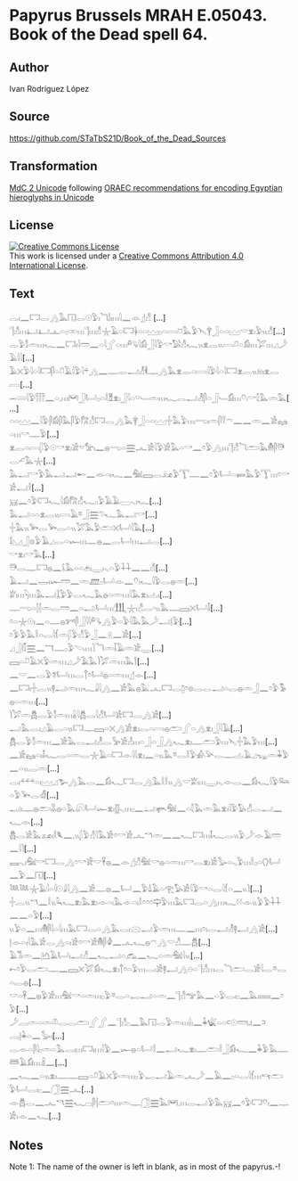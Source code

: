 # Papyrus Brussels MRAH E.05043. Book of the Dead spell 64.

## Author 

Ivan Rodríguez López

## Source 

https://github.com/STaTbS21D/Book_of_the_Dead_Sources

## Transformation 

[MdC 2 Unicode](https://statbs21d.github.io/mdc2unicode.html) following [ORAEC recommendations for encoding Egyptian hieroglyphs in Unicode](https://github.com/oraec/recommendations-encoding-hieroglyphs)

## License 

<a rel="license" href="http://creativecommons.org/licenses/by/4.0/"><img alt="Creative Commons License" style="border-width:0" src="https://i.creativecommons.org/l/by/4.0/88x31.png" /></a><br />This work is licensed under a <a rel="license" href="http://creativecommons.org/licenses/by/4.0/">Creative Commons Attribution 4.0 International License</a>.

## Text 

<hiero><rubrum>𓂋𓏤𓈖𓉐𓂋𓂻𓅓𓉔𓂋𓇳𓅱𓏤𓆓𓌃𓏤𓏥𓇋𓈖</rubrum>𓁹𓊨𓀭     [...]<br>
𓊹𓀭𓏥𓂞𓂞𓊵𓏏𓊪𓏒𓏥𓊹𓏥𓀭𓇼𓄿𓏏𓉐𓋀𓏏𓏏𓈉𓊪𓏏𓇯𓈞𓅓𓅱𓊦𓋁𓃀𓏏𓏏𓈉𓎟𓁷𓏤𓅱𓏭𓀭[...]<br>
𓂋𓅱𓀾𓏛𓏥𓆑𓈖𓉐𓏤𓇋𓏠𓈖𓏏𓇋𓂾𓏏𓏥𓀐𓇋𓀁𓃀𓇋𓅱𓎡𓅄𓀭𓆑𓏭𓁷𓂋𓏭𓇯𓍔𓏏𓀁𓏥𓅯𓏥𓈎𓌳𓄿𓇋𓇋[...]<br>
𓄿𓏴𓅱𓇋𓏏𓇋𓉐𓋴𓏏𓍔𓄿𓇋𓅱𓇋𓍬𓂻𓈖𓊃𓂋𓂝𓁚𓌞𓊃𓂻𓅓𓁷𓂋𓏏𓇯𓇋𓅱𓇋𓏏𓇋𓉐𓁷𓂋𓏭𓁶𓏤𓁷𓂋𓇯[...]<br>
𓋭𓄲𓇋𓅱𓋣𓈖𓏏𓈒𓏥𓋞𓃀𓂡𓊪𓏏𓎛𓁰𓁷𓏤𓃀𓇋𓏏𓎺𓄑𓏛𓏥𓆑𓂋𓂝𓁚𓋴𓏏𓃀𓄑𓀁𓏥𓄣𓏤𓎡𓇜𓅓𓏛𓅓[...]<br>
𓏏𓏏𓈉𓈖𓇋𓅱𓋴𓀁𓋴𓅓𓋴𓅱𓀗𓀭𓉐𓂋𓂻𓅓𓋁𓃀𓏏𓏏𓈉𓏶𓅓𓅱𓏥𓂺𓏤𓏛𓋴𓎝𓍼𓈖𓈖𓏛𓈖𓀀𓈐𓏏𓏥𓎡𓊃𓅱[...]<br>
𓁷𓂋𓏏𓇯𓆄𓅱𓇳𓎡𓁷𓏤𓀀𓎻𓅡𓏤𓈖𓐍𓂸𓏏𓈗𓂜𓀀𓇋𓅱𓀀𓅓𓏏𓎡𓈖𓏌𓅱𓂻𓏥𓊹𓀭𓆓𓂧𓅓𓄟𓋴𓇥𓂋𓄔𓅓𓇼[...]<br>
𓅓𓂝𓎡𓅱𓅓𓂝𓂝𓄡𓈖𓁺𓏏𓏤𓆑𓈖𓅕𓈙𓂋𓃭𓅱𓇰𓊃𓈖𓏌𓅱𓂡𓏏𓍃𓅓𓅱𓇰𓏥𓏌𓎡𓀀𓂝𓎛[...]<br>
𓄚𓈖𓏌𓅱𓉐𓆑𓇋𓀁𓀗𓀭𓆑𓊪𓅱𓄿𓄿𓈀𓈅𓏤𓆑[...]<br>
𓅓𓂝𓏏𓏏𓁷𓂋𓏭𓇯𓄿𓎼𓃀𓈗𓌆𓆑𓅓𓂝𓎡[...]<br>
𓏶𓅓𓏭𓅨𓂋𓅨𓂋𓏏𓏭𓅯𓅓𓅱𓂧𓏴𓂡𓇋𓅓[...]<br>
𓍏𓈋𓃀𓊖𓅱𓄿𓈎𓂋𓏏𓆱𓏥𓊃𓐍𓈖𓂋𓂡𓏥𓂝𓂋[...]<br>
𓎡𓁷𓏤𓎡𓅓[...]<br>
𓇥𓂋𓊃𓉐𓐍𓈖𓌰𓅓𓏏𓏏𓂉𓏤𓇾𓏤𓈅𓏏𓅱𓇑𓇑𓈖𓈖𓀭[...]<br>
𓄿𓂝𓈖𓉿𓏤𓆱𓏠𓈖𓏛𓊏𓊪𓂡𓁹𓈖𓄣𓏤𓆑𓇋𓅱𓂋𓐍𓏛[...]<br>
𓁨𓏤𓏥𓆐𓏥𓅓𓂝𓆼𓅱𓅱𓂋𓆑𓅓𓐍𓏏𓏛𓏥𓇋𓅓𓁷𓏤𓐟𓏤[...]<br>
𓊃𓂸𓏏𓂭𓂭𓏛𓂋𓏠𓈖𓏏𓂢𓂡𓏥𓃃𓇼𓏤𓀭𓂋𓎆𓏭𓅓𓊃𓈙𓏴𓂡𓄥[...]<br>
𓏌𓏏𓇼𓇳𓏤𓈖𓏏𓊃𓐍𓀒𓋴𓃀𓇋𓇋𓀐𓂻𓅱𓏏𓅱𓇋𓅓𓅓𓌳𓂝𓊤𓅱[...]<br>
𓏌𓅱𓅱𓅓𓎛𓏏𓂋𓇋𓆴𓏛𓆄𓅱𓀭𓅱𓃀𓈖𓇶𓈖𓀀[...]<br>
𓈎𓃀𓏁𓈗𓈖𓄓𓊃𓊪𓅱𓌪𓏥𓇅𓆓𓏛𓄥𓄿𓏛𓀀𓇾[...]<br>
𓈙𓏏𓍔𓄿𓏴𓅱𓏛𓏥𓈎𓌳𓄿𓅓𓌙𓅯𓏛𓏥𓅓𓍙[...]<br>
𓈖𓎟𓈖𓂋𓅱𓆂𓂡𓏥𓂋𓐩𓏌𓂡𓐍𓏏𓏛𓏥𓊨𓁹[...]<br>
𓈖𓉐𓏤𓏶𓐛𓏭𓊢𓂝𓏛𓏥𓆑𓇍𓇋𓂻𓈖𓀀𓅓𓐍𓅓𓂜𓉐𓂋𓉺𓏌𓊖𓂋𓂋𓂝𓏏𓂋𓐍𓏛𓃀𓈖𓏌𓅱𓅣𓐍𓏏𓏛𓏥[...]<br>
𓌙𓅯𓏛𓆣𓂋𓅱𓀾𓏛𓏥𓏇𓇋𓆣𓂋𓇋𓀭𓂡𓀀𓉐𓂋𓂻𓀀[...]<br>
𓂝𓅓𓂋𓏤𓈎𓄿𓂋𓏏𓏭𓉐𓊃𓈙𓏏𓏴𓂻𓀀𓁷𓏤𓂋𓏏𓇯𓐍𓂧𓂾𓏏𓂻𓁷𓏤𓃀𓇋𓄿[...]<br>
𓆣𓂋𓅱𓀾𓏛𓏥𓈖𓀀𓅓𓂋𓂝𓁚𓂋𓅚𓀀𓁐𓏥𓏏𓃀𓏏𓃀𓂻𓆑𓁷𓏤𓊃𓂧𓅱𓏥𓊦𓏶𓅓𓅱𓏥[...]<br>
𓈖𓀀𓈐𓏏𓏤𓄤𓆑𓂋𓏏𓏛𓂋𓇼𓄿𓏏𓉐𓁹𓇋𓇋𓁷𓏤𓈖𓏏𓏭𓅓𓎼𓂋𓎛𓅱𓀉𓅪𓂋𓊃𓐟𓄿𓈎𓆌𓏛𓇓𓅱𓈖𓏏𓏭𓂋𓏛[...]<br>
𓂋𓏤𓍬𓍬𓍬𓏏𓏤𓈉𓈎𓅧𓂻𓅓𓂋𓈖𓀁𓆑𓉐𓂋𓂻𓅓𓎛𓎛𓏭𓂻𓎟𓁨𓏤𓏥𓇾𓏤𓈅𓁹𓂋𓈖𓀁𓆑𓇋𓅱𓃛𓏏𓅱𓅨𓂋𓁑[...]<br>
𓂝𓏤𓊃𓐍𓂧𓀡𓐍𓏏𓅓𓋨𓂡𓆱𓁷𓏤𓊅𓈅𓏥𓊪𓈖𓂝𓊜𓅕𓈖𓏏𓇜𓅓𓏛𓅓𓁷𓏤𓇋𓅱𓅃𓀭𓂋𓂝𓈖𓆑𓁹[...]<br>
𓆣𓂋𓀀𓅓𓃭𓏤𓎛𓆰𓈖𓈒𓏭𓆄𓅱𓀭𓇋𓅓𓀀𓏌𓎡𓀀𓂜𓎔𓏛𓈖𓈖𓆑𓉐𓏥𓄤𓆑𓂋𓏭𓅱𓌳𓁹𓄿𓏠𓈖𓇋𓌙[...]<br>
𓈘𓈅𓏤𓅕𓎡𓉐𓂋𓂻𓏌𓎡𓀀𓎟𓋹𓐍𓈖𓁹𓊨𓀭𓅕𓎡𓐍𓏏𓏛𓏥𓎡𓂋𓁷𓏤𓀀𓅭𓏏𓈅𓅱𓏥𓎛𓊪𓏏𓂘𓂡𓈖𓅱𓈖𓉔[...]<br>
𓆙𓆙𓇼𓄿𓇋𓏏𓇋𓇳𓇍𓇋𓂻𓈖𓀀𓊃𓐍𓈖𓂡𓈖𓅱𓍑𓄿𓏏𓂀𓅃𓀀𓇋𓅱𓎡𓏏𓂋𓇋𓆴𓏏𓈖𓏭𓌙[...]<br>
𓏶𓐛𓏭𓎔𓈖𓎛𓏭𓆗𓆑𓁷𓏤𓅓𓁷𓏤𓁹𓏏𓏤𓅓𓁹𓏏𓏤𓎛𓏌𓏌𓏌𓊡𓅱𓏥𓅓𓉐𓂋𓏏𓂻𓏥𓆑𓍱𓍱𓁹𓏭𓅱𓅱𓇑𓇑𓈖𓈖𓏏𓅱[...]<br>
𓏭𓅱𓏏𓈖𓏥𓄟𓋴𓇋𓏏𓇋𓏥𓅓𓉐𓂋𓏏𓂻𓅓𓂋𓏤𓈍𓂝𓅱𓏛𓏥𓊃𓈖𓏥𓏌𓏤𓂋𓂝𓁚𓊢𓂝𓂻𓀀[...]<br>
𓊤𓁹𓏏𓏤𓇋𓅓𓀀𓂋𓂻𓏏𓏤𓀀𓏌𓎡𓀀𓄟𓋴𓁒𓈖𓂜𓆑𓐍𓍼𓂻𓎟𓀭𓊃𓆣[...]<br>
𓄿𓀢𓏛𓈖𓂚𓄿𓂡𓏤𓂝𓀭𓈖𓆑𓂝𓏏𓃹𓈖𓆑𓏏𓏛𓅕𓇋𓏭[...]<br>
𓍉𓏌𓅱𓂋𓂧𓊃𓈖𓈙𓏴𓅯𓀁𓆑𓁷𓏤𓐩𓏌𓏏𓅱𓏥𓂋𓏤𓀀𓊢𓂝𓂻𓇷𓏏𓊹𓀭𓏥𓂋𓆓𓂧𓂋𓀀<rubrum>𓇋𓂋𓎼𓂋𓏏𓂋𓐍</rubrum>[...]<br>
<rubrum>𓎟𓏏𓋹𓈖𓐍𓅱𓀀𓏥𓅕𓎡𓏏𓏛𓏥𓊪𓅱𓎼𓂋𓏏𓉻𓂝𓏏𓏛𓈖𓊹𓀭𓅠𓅓𓈖𓏏𓅱𓂋𓏤𓊪𓈖𓅓𓏤𓏤𓏤𓏤𓏤𓏤𓏤𓏤𓈖𓏌𓅱</rubrum>[...]<br>
<rubrum>𓌳𓐙𓏛𓏏𓏛𓌨𓂋𓂋𓂧𓂾𓂾𓈖𓊹𓀭𓊪𓈖𓅓𓉔𓂋𓅱𓏛𓏥𓍛𓏤𓈖𓇓𓆤𓏏𓏏𓍹𓇳𓏠𓂓𓈖𓍺𓐙𓊤𓇓𓏏𓈖𓅭𓏤</rubrum>[...]<br>
<rubrum>𓂋𓁹𓏏𓋴𓇋𓊪𓏛𓏏𓅓𓂋𓏤𓏥𓉐𓏤𓏥𓇋𓅱𓈖𓆱𓐍𓏏𓂡𓎛𓈖𓂝𓆑𓁷𓏤𓊃𓂧𓎛𓃀𓀁𓆑𓈖𓇓𓅱𓅓𓊃𓆷𓄿𓀁𓏥𓏎𓈖</rubrum>[...]<br>
<rubrum>𓈖𓆑𓈖𓏏𓏭𓁷𓏤𓊃𓊃𓈙𓏏𓍔𓄿𓏴𓅱𓏛𓏥𓊪𓅱𓉻𓂝𓄿𓏛𓂜𓌳𓈖𓄿𓈖𓊪𓏏𓂋𓇋𓆴𓏥𓄞𓂧𓅱𓂡𓂋𓏤𓊪𓈖𓃂𓈗𓂜</rubrum>[...]<br>
<rubrum>𓁹𓆣𓂋𓈖𓂜𓎔𓈗𓆑𓊌𓋴𓐪𓂧𓏌𓏥𓏛𓊃𓃂𓈗𓅓𓋞𓈒𓏥𓂋𓂝𓅱𓅓𓄚𓈖𓏌𓅱𓉐𓄣𓏤𓈖𓊃𓀀𓏤𓁹𓈖𓆑</rubrum>[...]<br></hiero>

## Notes 

Note  1: The name of the owner is left in blank, as in most of the papyrus.-!